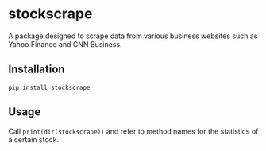 # stockscrape
 A package designed to scrape data from various business websites such as Yahoo Finance and CNN Business.

## Installation
```
pip install stockscrape
```
## Usage
Call `print(dir(stockscrape))` and refer to method names for the statistics of a certain stock.
